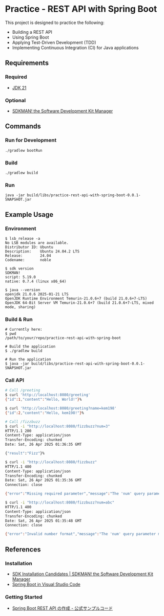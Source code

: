 # Practice - REST API with Spring Boot

This project is designed to practice the following:

- Building a REST API
- Using Spring Boot
- Applying Test-Driven Development (TDD)
- Implementing Continuous Integration (CI) for Java applications

## Requirements

### Required

- [JDK 21](https://openjdk.org/projects/jdk/21/)

### Optional

- [SDKMAN! the Software Development Kit Manager](https://sdkman.io/)

## Commands

### Run for Development

```shell
./gradlew bootRun
```

### Build

```shell
./gradlew build
```

### Run

```shell
java -jar build/libs/practice-rest-api-with-spring-boot-0.0.1-SNAPSHOT.jar
```

## Example Usage

### Environment

```shell
$ lsb_release -a
No LSB modules are available.
Distributor ID: Ubuntu
Description:    Ubuntu 24.04.2 LTS
Release:        24.04
Codename:       noble

$ sdk version
SDKMAN!
script: 5.19.0
native: 0.7.4 (linux x86_64)

$ java --version
openjdk 21.0.6 2025-01-21 LTS
OpenJDK Runtime Environment Temurin-21.0.6+7 (build 21.0.6+7-LTS)
OpenJDK 64-Bit Server VM Temurin-21.0.6+7 (build 21.0.6+7-LTS, mixed mode, sharing)
```

### Build & Run

```shell
# Currently here:
$ pwd
/path/to/your/repo/practice-rest-api-with-spring-boot

# Build the application
$ ./gradlew build

# Run the application
$ java -jar build/libs/practice-rest-api-with-spring-boot-0.0.1-SNAPSHOT.jar

```

### Call API

```sh
# Call /greeting
$ curl 'http://localhost:8080/greeting'
{"id":1,"content":"Hello, World!"}%

$ curl 'http://localhost:8080/greeting?name=kem198'
{"id":2,"content":"Hello, kem198!"}%
```

```sh
# Call /fizzbuzz
$ curl -i "http://localhost:8080/fizzbuzz?num=3"
HTTP/1.1 200
Content-Type: application/json
Transfer-Encoding: chunked
Date: Sat, 26 Apr 2025 01:36:35 GMT

{"result":"Fizz"}%

$ curl -i "http://localhost:8080/fizzbuzz"
HTTP/1.1 400
Content-Type: application/json
Transfer-Encoding: chunked
Date: Sat, 26 Apr 2025 01:35:36 GMT
Connection: close

{"error":"Missing required parameter","message":"The 'num' query parameter is required."}%

$ curl -i "http://localhost:8080/fizzbuzz?num=abc"
HTTP/1.1 400
Content-Type: application/json
Transfer-Encoding: chunked
Date: Sat, 26 Apr 2025 01:35:48 GMT
Connection: close

{"error":"Invalid number format","message":"The 'num' query parameter must be a valid integer."}%
```

## References

### Installation

- [SDK Installation Candidates \| SDKMAN! the Software Development Kit Manager](https://sdkman.io/sdks/)
- [Spring Boot in Visual Studio Code](https://code.visualstudio.com/docs/java/java-spring-boot)

### Getting Started

- [Spring Boot REST API の作成 - 公式サンプルコード](https://spring.pleiades.io/guides/gs/rest-service)
